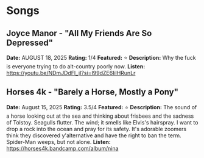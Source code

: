 # Songs

## Joyce Manor - "All My Friends Are So Depressed"
**Date:** AUGUST 18, 2025
**Rating:** 1/4
**Featured:** ⭐
**Description:** Why the fuck is everyone trying to do alt-country poorly now.
**Listen:** https://youtu.be/NDmJDdFl_jI?si=I99dZE6IilHRunLr

## Horses 4k - "Barely a Horse, Mostly a Pony"
**Date:** August 15, 2025
**Rating:** 3.5/4
**Featured:** ⭐
**Description:** The sound of a horse looking out at the sea and thinking about frisbees and the sadness of Tolstoy. Seagulls flutter. The wind; it smells like Elvis's hairspray. I want to drop a rock into the ocean and pray for its safety. It's adorable zoomers think they discovered y'alternative and have the right to ban the term. Spider-Man weeps, but not alone.
**Listen:** https://horses4k.bandcamp.com/album/nina
